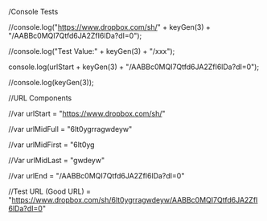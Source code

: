 /Console Tests 

//console.log("https://www.dropbox.com/sh/" + keyGen(3) + "/AABBc0MQI7Qtfd6JA2ZfI6lDa?dI=0");

//console.log("Test Value:" + keyGen(3) + "/xxx");

console.log(urlStart + keyGen(3) + "/AABBc0MQI7Qtfd6JA2ZfI6lDa?dI=0");


//console.log(keyGen(3));

//URL Components 

//var urlStart = "https://www.dropbox.com/sh/" 

//var urlMidFull = "6lt0ygrragwdeyw" 

//var urlMidFirst = "6lt0yg

//Var urlMidLast = "gwdeyw"

//var urlEnd = "/AABBc0MQI7Qtfd6JA2ZfI6lDa?dI=0"

//Test URL (Good URL) = "https://www.dropbox.com/sh/6lt0ygrragwdeyw/AABBc0MQI7Qtfd6JA2ZfI6lDa?dI=0"